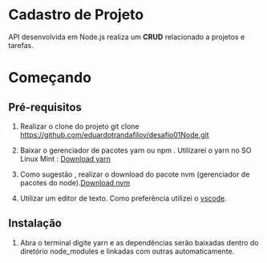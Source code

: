 # Cadastro de Projeto

API desenvolvida em Node.js realiza um **CRUD** relacionado a projetos e tarefas.

# Começando

## Pré-requisitos

1. Realizar o clone do projeto git clone https://github.com/eduardotrandafilov/desafio01Node.git

2. Baixar o gerenciador de pacotes yarn ou npm . Utilizarei o yarn no SO Linux Mint : [Download yarn](https://github.com/yarnpkg/yarn/releases/tag/v1.17.3)

3. Como sugestão , realizar o download do pacote nvm (gerenciador de pacotes do node).[Download nvm](https://github.com/nvm-sh/nvm)

4. Utilizar um editor de texto. Como preferência utilizei o [vscode](https://code.visualstudio.com/download).

## Instalação

1. Abra o terminal digite yarn e as dependências serão baixadas dentro do diretório node_modules e linkadas com outras automaticamente.


